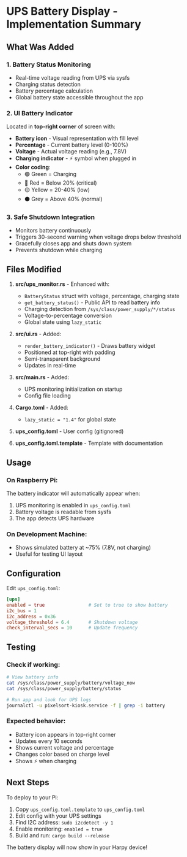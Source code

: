 # UPS Battery Display - Implementation Summary

## What Was Added

### 1. Battery Status Monitoring
- Real-time voltage reading from UPS via sysfs
- Charging status detection
- Battery percentage calculation
- Global battery state accessible throughout the app

### 2. UI Battery Indicator
Located in **top-right corner** of screen with:
- **Battery icon** - Visual representation with fill level
- **Percentage** - Current battery level (0-100%)
- **Voltage** - Actual voltage reading (e.g., 7.8V)
- **Charging indicator** - ⚡ symbol when plugged in
- **Color coding**:
  - 🟢 Green = Charging
  - 🔴 Red = Below 20% (critical)
  - 🟡 Yellow = 20-40% (low)
  - ⚫ Grey = Above 40% (normal)

### 3. Safe Shutdown Integration
- Monitors battery continuously
- Triggers 30-second warning when voltage drops below threshold
- Gracefully closes app and shuts down system
- Prevents shutdown while charging

## Files Modified

1. **src/ups_monitor.rs** - Enhanced with:
   - `BatteryStatus` struct with voltage, percentage, charging state
   - `get_battery_status()` - Public API to read battery info
   - Charging detection from `/sys/class/power_supply/*/status`
   - Voltage-to-percentage conversion
   - Global state using `lazy_static`

2. **src/ui.rs** - Added:
   - `render_battery_indicator()` - Draws battery widget
   - Positioned at top-right with padding
   - Semi-transparent background
   - Updates in real-time

3. **src/main.rs** - Added:
   - UPS monitoring initialization on startup
   - Config file loading

4. **Cargo.toml** - Added:
   - `lazy_static = "1.4"` for global state

5. **ups_config.toml** - User config (gitignored)

6. **ups_config.toml.template** - Template with documentation

## Usage

### On Raspberry Pi:
The battery indicator will automatically appear when:
1. UPS monitoring is enabled in `ups_config.toml`
2. Battery voltage is readable from sysfs
3. The app detects UPS hardware

### On Development Machine:
- Shows simulated battery at ~75% (7.8V, not charging)
- Useful for testing UI layout

## Configuration

Edit `ups_config.toml`:

```toml
[ups]
enabled = true                # Set to true to show battery
i2c_bus = 1
i2c_address = 0x36
voltage_threshold = 6.4       # Shutdown voltage
check_interval_secs = 10      # Update frequency
```

## Testing

### Check if working:
```bash
# View battery info
cat /sys/class/power_supply/battery/voltage_now
cat /sys/class/power_supply/battery/status

# Run app and look for UPS logs
journalctl -u pixelsort-kiosk.service -f | grep -i battery
```

### Expected behavior:
- Battery icon appears in top-right corner
- Updates every 10 seconds
- Shows current voltage and percentage
- Changes color based on charge level
- Shows ⚡ when charging

## Next Steps

To deploy to your Pi:
1. Copy `ups_config.toml.template` to `ups_config.toml`
2. Edit config with your UPS settings
3. Find I2C address: `sudo i2cdetect -y 1`
4. Enable monitoring: `enabled = true`
5. Build and run: `cargo build --release`

The battery display will now show in your Harpy device!
